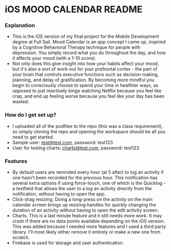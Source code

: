 # iOS MOOD CALENDAR README #

### Explanation ###

* This is the iOS version of my final project for the Mobile Development degree at Full Sail. Mood Calendar is an app concept I came up, inspired by a Cognitive Behavioral Therapy technique for people with depression. You simply record what you do throughout the day, and how it affects your mood (with a 1-10 score).
* Not only does this give insight into how your habits affect your mood, but it's also a sort of work-out for your prefrontal cortex - the part of your brain that controls executive functions such as decision making, planning, and delay of gratification. By becoming more mindful you begin to consciously choose to spend your time in healthier ways, as opposed to just reactively binge watching Netflix because you feel like crap, and end up feeling worse because you feel like your day has been wasted.

### How do I get set up? ###

* I uploaded all of the podfiles to the repo (this was a class requirement), so simply cloning the repo and opening the workspace should be all you need to get started.
* Sample user: test@test.com, password: test123
* User for testing charts: charts@test.com, password: test123

### Features ###

* By default users are reminded every hour (at 5 after) to log an activity if one hasn't been recorded for the previous hour. This notification has several extra options if using force-touch, one of which is the Quicklog - a textfield that allows the user to a log an activity directly from the notification, without having to open the app.
* Click-drag resizing. Doing a long-press on the activity on the main calendar screen brings up resizing handles for quickly changing the duration of an activity without having to open the edit activity screen.
* Charts. This is a last minute feature and it still needs more work. It may crash if there are no data points available depending on the iOS version. This was added because I needed more features and I used a third party library. I'll most likely either remove it entirely or make a new one from scratch.
* Firebase is used for storage and user authentication.
